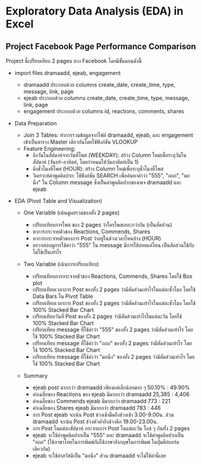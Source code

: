 # Exploratory Data Analysis (EDA) in Excel
## Project Facebook Page Performance Comparison
Project นี้เปรียบเทียบ 2 pages ทาง Facebook โดยมีขั้นตอนดังนี้

- import files dramaadd, ejeab, engagement
  - dramaadd ประกอบด้วย columns create_date, create_time, type, message, link, page
  - ejeab ประกอบด้วย columns create_date, create_time, type, message, link, page
  - engagement ประกอบด้วย columns id, reactions, comments, shares

- Data Preparation
  - Join 3 Tables: ทำการรวมข้อมูลจากไฟล์ dramaadd, ejeab, และ engagement เข้าเป็นตาราง Master เดียวกันโดยใช้ฟังก์ชัน VLOOKUP
  - Feature Engineering:
    - ดึงวันในสัปดาห์จากวันที่โพส (WEEKDAY): สร้าง Column ใหม่เพื่อระบุวันในสัปดาห์ (จันทร์-อาทิตย์, โดยกำหนดให้วันอาทิตย์เป็น 1)
    - ดึงชั่วโมงที่โพส (HOUR): สร้าง Column ใหม่เพื่อระบุชั่วโมงที่โพส
    - วิเคราะห์คำพูดติดปาก: ใช้ฟังก์ชัน SEARCH เพื่อค้นหาคำว่า "555", "ถถถ", "มอนิ่ง" ใน Column message ซึ่งเป็นคำพูดติดปากของเพจ dramaadd และ ejeab

- EDA (Pivot Table and Visualization)
  - One Variable (เน้นดูผลรวมของทั้ง 2 pages)
    - เปรียบเทียบการโพส ของ 2 pages ว่าใครโพสเยอะกว่ากัน (เป็นสัดส่วน)
    - หาการกระจายตัวของ Reactions, Commends, Shares
    - หาการกระจายตัวของการ Post ว่าอยู่ในช่วงเวลาไหนบ้าง (HOUR)
    - ตรวจสอบดูการใช้คำว่า "555" ใน message มีการใช้บ่อยแค่ไหน เป็นสัดส่วนใช้กับไม่ใช้เป็นเท่าไร
  - Two Variable (เน้นการเปรียบเทียบ)
    - เปรียบเทียบการกระจายตัวของ Reactions, Commends, Shares โดยใช้ Box plot
    - เปรียบเทียบเวลาการ Post ของทั้ง 2 pages ว่ามีสัดส่วนเท่าไรในแต่ละชั่วโมง โดยใช้ Data Bars ใน Pivot Table
    - เปรียบเทียบเวลาการ Post ของทั้ง 2 pages ว่ามีสัดส่วนเท่าไรในแต่ละชั่วโมง โดยใช้ 100% Stacked Bar Chart
    - เปรียบเทียบวันที่ Post ของทั้ง 2 pages ว่ามีสัดส่วนเท่าไรในแต่ละวัน โดยใช้ 100% Stacked Bar Chart
    - เปรียบเทียบ message ที่ใช้คำว่า "555" ของทั้ง 2 pages ว่ามีสัดส่วนเท่าไร โดยใช้ 100% Stacked Bar Chart
    - เปรียบเทียบ message ที่ใช้คำว่า "ถถถ" ของทั้ง 2 pages ว่ามีสัดส่วนเท่าไร โดยใช้ 100% Stacked Bar Chart
    - เปรียบเทียบ message ที่ใช้คำว่า "มอนิ่ง" ของทั้ง 2 pages ว่ามีสัดส่วนเท่าไร โดยใช้ 100% Stacked Bar Chart
   
  - Summary
    - ejeab post มากกว่า dramaadd เพียงแค่เล็กน้อยมาก ๆ 50.10% : 49.90%
    - ค่าเฉลี่ยของ Reactions ของ ejeab มีมากกว่า dramaadd 25,385 : 4,406
    - ค่าเฉลี่ยของ Commends ejeab มีมากกว่า dramaadd 773 : 221
    - ค่าเฉลี่ยของ Shares ejeab มีมากกว่า dramaadd 783 : 446
    - การ Post ejeab จะเน้น Post ช่วงเช้ามืดถึงช่วงเช้า 3.00-9.00น. ส่วน dramaadd จะเน้น Post ช่วงหัวค่ำถึงช่วงดึก 19.00-23.00น.
    - การ Post ในแต่ละสัปดาห์ กระจายการ Post ในแต่ละวัน ใกล้ ๆ กันทั้ง 2 pages 
    - ejeab จะใช้คำพูดติดปากเป็น "555" และ dramaadd จะใช้คำพูดติดปากเป็น "ถถถ" (ใช้ภาษาไทยในการพิมพ์กับใช้ภาษาอังกฤษในการพิมพ์ ในปุ่มคีย์บอร์ดเดียวกัน)
    - ejeab จะใช้คำสวัสดีเป็น "มอนิ่ง" ส่วน dramaadd จะไม่ใช้คำนี้เลย
